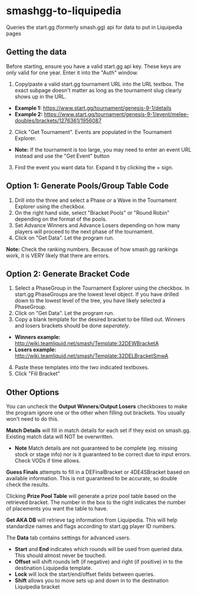 # smashgg-to-liquipedia
Queries the start.gg (formerly smash.gg) api for data to put in Liquipedia pages

## Getting the data
Before starting, ensure you have a valid start.gg api key. These keys are only valid for one year. Enter it into the "Auth" window.

1. Copy/paste a valid start.gg tournament URL into the URL textbox. The exact subpage doesn't matter as long as the tournament slug clearly shows up in the URL.
  * **Example 1:** https://www.start.gg/tournament/genesis-9-1/details
  * **Example 2:** https://www.start.gg/tournament/genesis-9-1/event/melee-doubles/brackets/1276361/1956087
2. Click "Get Tournament". Events are populated in the Tournament Explorer.
  * **Note:** If the tournament is too large, you may need to enter an event URL instead and use the "Get Event" button
3. Find the event you want data for. Expand it by clicking the + sign.

## Option 1: Generate Pools/Group Table Code
1. Drill into the three and select a Phase or a Wave in the Tournament Explorer using the checkbox.
2. On the right hand side, select "Bracket Pools" or "Round Robin" depending on the format of the pools.
3. Set Advance Winners and Advance Losers depending on how many players will proceed to the next phase of the tournament.
4. Click on "Get Data". Let the program run.

**Note:** Check the ranking numbers. Because of how smash.gg rankings work, it is VERY likely that there are errors.

## Option 2: Generate Bracket Code
1. Select a PhaseGroup in the Tournament Explorer using the checkbox. In start.gg PhaseGroups are the lowest level object. If you have drilled down to the lowest level of the tree, you have likely selected a PhaseGroup.
2. Click on "Get Data". Let the program run.
3. Copy a blank template for the desired bracket to be filled out. Winners and losers brackets should be done *seperately*.
  * **Winners example:** http://wiki.teamliquid.net/smash/Template:32DEWBracketA
  * **Losers example:** http://wiki.teamliquid.net/smash/Template:32DELBracketSmwA
4. Paste these templates into the two indicated textboxes.
5. Click "Fill Bracket"

## Other Options

You can uncheck the **Output Winners**/**Output Losers** checkboxes to make the program ignore one or the other when filling out brackets. You usually won't need to do this.

**Match Details** will fill in match details for each set if they exist on smash.gg. Existing match data will NOT be overwritten.
  * **Note** Match details are not guaranteed to be complete (eg. missing stock or stage info) nor is it guaranteed to be correct due to input errors. Check VODs if time allows.
  
**Guess Finals** attempts to fill in a DEFinalBracket or 4DE4SBracket based on available information. This is not guaranteed to be accurate, so double check the results.

Clicking **Prize Pool Table** will generate a prize pool table based on the retrieved bracket. The number in the box to the right indicates the number of placements you want the table to have.

**Get AKA DB** will retrieve tag information from Liquipedia. This will help standardize names and flags according to start.gg player ID numbers.

The **Data** tab contains settings for advanced users.
  * **Start** and **End** indicates which rounds will be used from queried data. This should almost never be touched.
  * **Offset** will shift rounds left (if negative) and right (if positive) in to the destination Liquipedia template.
  * **Lock** will lock the start/end/offset fields between queries.
  * **Shift** allows you to move sets up and down in to the destination Liquipedia bracket
